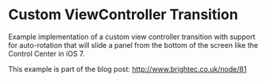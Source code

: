 Custom ViewController Transition
================================

Example implementation of a custom view controller transition with support for auto-rotation that will slide a panel from the bottom of the screen like the Control Center in iOS 7.

This example is part of the blog post: http://www.brightec.co.uk/node/81

